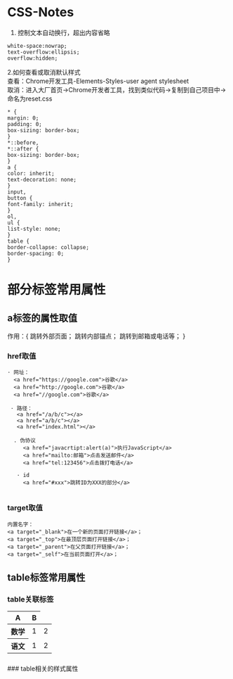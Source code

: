 # CSS-Notes

1. 控制文本自动换行，超出内容省略
```
white-space:nowrap;
text-overflow:ellipsis;
overflow:hidden;
```

2.如何查看或取消默认样式</br>
  查看：Chrome开发工具-Elements-Styles-user agent stylesheet</br>
  取消：进入大厂首页->Chrome开发者工具，找到类似代码->复制到自己项目中->命名为reset.css
  ```
 * {
  margin: 0;
  padding: 0;
  box-sizing: border-box;
}
*::before,
*::after {
  box-sizing: border-box;
}
a {
  color: inherit;
  text-decoration: none;
}
input,
button {
  font-family: inherit;
}
ol,
ul {
  list-style: none;
}
table {
  border-collapse: collapse;
  border-spacing: 0;
}
  ```
  
# 部分标签常用属性

## a标签的属性取值
   作用：{
       跳转外部页面；
       跳转内部锚点；
       跳转到邮箱或电话等；
        }

### href取值

```
· 网址：
  <a href="https://google.com">谷歌</a>
  <a href="http://google.com">谷歌</a>
  <a href="//google.com">谷歌</a>
 
 · 路径：
   <a href="/a/b/c"></a>
   <a href="a/b/c"></a>
   <a href="index.html"></a>
   
  . 伪协议
     <a href="javacrtipt:alert(a)">执行JavaScript</a>
     <a href="mailto:邮箱">点击发送邮件</a>
     <a href="tel:123456">点击拨打电话</a>
     
   · id
     <a href="#xxx">跳转ID为XXX的部分</a>
  
```

### target取值

```
内置名字：
<a target="_blank">在一个新的页面打开链接</a>；
<a target="_top">在最顶层页面打开链接</a>；
<a target="_parent">在父页面打开链接</a>；
<a target="_self">在当前页面打开</a>；
```

## table标签常用属性

### table关联标签

<table>
  <thead>
    <tr>
       <th>A</th>
       <th>B</th>
    </tr>
  </thead>
  <tbody>
    <tr>
       <th>数学</th>
       <td>1</td>
       <td>2</td>
    </tr>
    <tr>
       <th>语文</th>
       <td>1</td>
       <td>2</td>
    </tr>
  </tbody>
  <tfoot>
    <tr>
       <th></th>
       <td></td>
    </tr>
  </tfoot>
</table>
### table相关的样式属性


 
